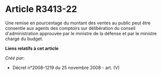 # Article R3413-22

Une remise en pourcentage du montant des ventes au public peut être consentie aux agents des comptoirs sur délibération du
conseil d'administration approuvée par le ministre de la défense et par le ministre chargé du budget.

**Liens relatifs à cet article**

_Créé par_:

  - Décret n°2008-1219 du 25 novembre 2008 - art. (V)
